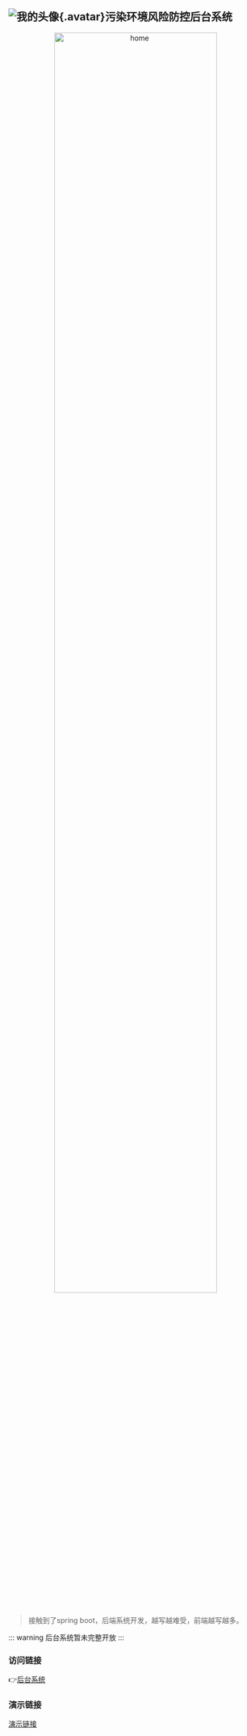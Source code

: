 ## ![我的头像](/logo.png){.avatar}污染环境风险防控后台系统

<p align="center">
  <img src="/bk.png" alt="home" width="80%" />
</p>

>接触到了spring boot，后端系统开发，越写越难受，前端越写越多。

::: warning
后台系统暂未完整开放
:::

### 访问链接
👉[后台系统](http://www.dxkjs.com:8080/gufei/background/#/login)

### 演示链接
[演示链接](https://mp.weixin.qq.com/s/vla_yH8hQUgeOr1SacFsYA)